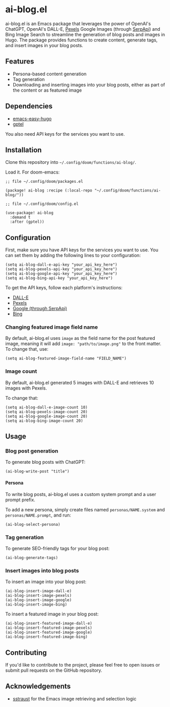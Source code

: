 # ai-blog.el

ai-blog.el is an Emacs package that leverages the power of OpenAI's ChatGPT, OpenAI's DALL-E, [Pexels](https://www.pexels.com/) Google Images (through [SerpApi](https://serpapi.com/)) and Bing Image Search to streamline the generation of blog posts and images in Hugo. The package provides functions to create content, generate tags, and insert images in your blog posts.

## Features

- Persona-based content generation
- Tag generation
- Downloading and inserting images into your blog posts, either as part of the content or as featured image

## Dependencies

- [emacs-easy-hugo](https://github.com/masasam/emacs-easy-hugo)
- [gptel](https://github.com/karthink/gptel)

You also need API keys for the services you want to use.

## Installation

Clone this repository into `~/.config/doom/functions/ai-blog/`.

Load it. For doom-emacs:

```emacs-lisp
;; file ~/.config/doom/packages.el

(package! ai-blog :recipe (:local-repo "~/.config/doom/functions/ai-blog/"))
```

```emacs-lisp
;; file ~/.config/doom/config.el

(use-package! ai-blog
  :demand t
  :after (gptel))
```

## Configuration

First, make sure you have API keys for the services you want to use. You can set them by adding the following lines to your configuration:

``` emacs-lisp
(setq ai-blog-dall-e-api-key "your_api_key_here")
(setq ai-blog-pexels-api-key "your_api_key_here")
(setq ai-blog-google-api-key "your_api_key_here")
(setq ai-blog-bing-api-key "your_api_key_here")
```

To get the API keys, follow each platform's instructions:

- [DALL-E](https://platform.openai.com/account/api-keys)
- [Pexels](https://help.pexels.com/hc/en-us/articles/900004904026-How-do-I-get-an-API-key-)
- [Google (through SerpApi)](https://serpapi.com/users/welcome)
- [Bing](https://www.microsoft.com/en-us/bing/apis/bing-image-search-api)

### Changing featured image field name

By default, ai-blog.el uses `image` as the field name for the post featured image, meaning it will add `image: "path/to/image.png"` to the front matter. To change that, use:

```emacs-lisp
(setq ai-blog-featured-image-field-name "FIELD_NAME")
```

### Image count

By default, ai-blog.el generated 5 images with DALL-E and retrieves 10 images with Pexels.

To change that:

```emacs-lisp
(setq ai-blog-dall-e-image-count 10)
(setq ai-blog-pexels-image-count 20)
(setq ai-blog-google-image-count 20)
(setq ai-blog-bing-image-count 20)
```

## Usage

### Blog post generation

To generate blog posts with ChatGPT:

``` emacs-lisp
(ai-blog-write-post "title")
```

#### Persona

To write blog posts, ai-blog.el uses a custom system prompt and a user prompt prefix.

To add a new persona, simply create files named `personas/NAME.system` and `personas/NAME.prompt`, and run:

```emacs-lisp
(ai-blog-select-persona)
```

### Tag generation

To generate SEO-friendly tags for your blog post:

``` emacs-lisp
(ai-blog-generate-tags)
```

### Insert images into blog posts

To insert an image into your blog post:

``` emacs-lisp
(ai-blog-insert-image-dall-e)
(ai-blog-insert-image-pexels)
(ai-blog-insert-image-google)
(ai-blog-insert-image-bing)
```

To insert a featured image in your blog post:

``` emacs-lisp
(ai-blog-insert-featured-image-dall-e)
(ai-blog-insert-featured-image-pexels)
(ai-blog-insert-featured-image-google)
(ai-blog-insert-featured-image-bing)
```

## Contributing

If you'd like to contribute to the project, please feel free to open issues or submit pull requests on the GitHub repository.

## Acknowledgements

- [sstraust](https://github.com/sstraust) for the Emacs image retrieving and selection logic
